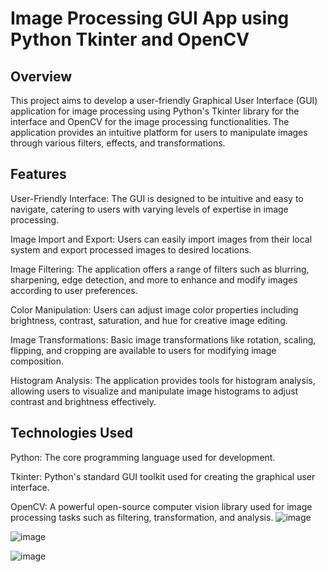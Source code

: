 # Image Processing GUI App using Python Tkinter and OpenCV
## Overview
This project aims to develop a user-friendly Graphical User Interface (GUI) application for image processing using Python's Tkinter library for the interface and OpenCV for the image processing functionalities. The application provides an intuitive platform for users to manipulate images through various filters, effects, and transformations.

## Features
User-Friendly Interface: The GUI is designed to be intuitive and easy to navigate, catering to users with varying levels of expertise in image processing.

Image Import and Export: Users can easily import images from their local system and export processed images to desired locations.

Image Filtering: The application offers a range of filters such as blurring, sharpening, edge detection, and more to enhance and modify images according to user preferences.

Color Manipulation: Users can adjust image color properties including brightness, contrast, saturation, and hue for creative image editing.

Image Transformations: Basic image transformations like rotation, scaling, flipping, and cropping are available to users for modifying image composition.

Histogram Analysis: The application provides tools for histogram analysis, allowing users to visualize and manipulate image histograms to adjust contrast and brightness effectively.

## Technologies Used
Python: The core programming language used for development.

Tkinter: Python's standard GUI toolkit used for creating the graphical user interface.

OpenCV: A powerful open-source computer vision library used for image processing tasks such as filtering, transformation, and analysis.
![image](https://github.com/eslam-32/Image-Processing-Toolbox/assets/68158389/03ede494-cef5-43a2-b986-78ae861c723c)

![image](https://github.com/eslam-32/Image-Processing-Toolbox/assets/68158389/ea615c9e-65ed-4d58-81aa-7882d086a39b)

![image](https://github.com/eslam-32/Image-Processing-Toolbox/assets/68158389/24dc9264-cc59-4557-966a-a612c73674f4)


